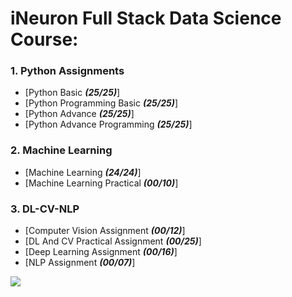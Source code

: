 # iNeuron Full Stack Data Science Course:

### 1. Python Assignments
- [Python Basic ***(25/25)***]
- [Python Programming Basic ***(25/25)***]
- [Python Advance ***(25/25)***]
- [Python Advance Programming ***(25/25)***]


### 2. Machine Learning
- [Machine Learning ***(24/24)***]
- [Machine Learning Practical ***(00/10)***]

### 3. DL-CV-NLP
- [Computer Vision Assignment ***(00/12)***]
- [DL And CV Practical Assignment ***(00/25)***]
- [Deep Learning Assignment ***(00/16)***]
- [NLP Assignment ***(00/07)***]

![](https://socialify.git.ci/YamanuriPrasanth/iNeuron-Full-Stack-Data-Science-Assignments/image?description=1&forks=1&issues=1&language=1&logo=https%3A%2F%2Fencrypted-tbn0.gstatic.com%2Fimages%3Fq%3Dtbn%3AANd9GcQnhWp9qdoMHlcTOl3LyEQSUDFTfI4knuWJ9A%26usqp%3DCAU&name=1&owner=1&pulls=1&stargazers=1&theme=Light)

